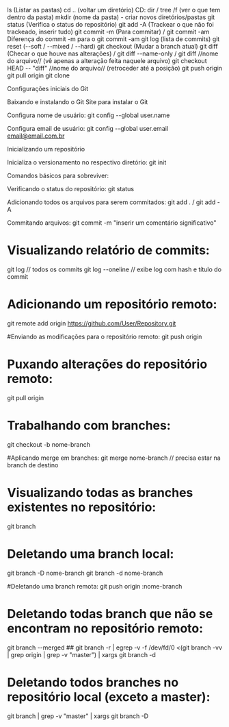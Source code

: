 ls (Listar as pastas)
cd .. (voltar um diretório)
CD:
dir / tree /f (ver o que tem dentro da pasta)
mkdir (nome da pasta) - criar novos diretórios/pastas
git status (Verifica o status do repositório)
git add -A (Trackear o que não foi trackeado, inserir tudo)
git commit -m (Para commitar) / git commit -am
Diferença do commit -m para o git commit -am
git log (lista de commits)
git reset (--soft / --mixed / --hard)
git checkout (Mudar a branch atual)
git diff (Checar o que houve nas alterações) / git diff --name-only / git diff //nome do arquivo// (vê apenas a alteração feita naquele arquivo)
git checkout HEAD -- "diff" //nome do arquivo// (retroceder até a posição)
git push origin
git pull origin
git clone

Configurações iniciais do Git

Baixando e instalando o Git
Site para instalar o Git

Configura nome de usuário:
git config --global user.name

Configura email de usuário:
git config --global user.email email@email.com.br

Inicializando um repositório

Inicializa o versionamento no respectivo diretório:
git init

Comandos básicos para sobreviver:

Verificando o status do repositório:
git status

Adicionando todos os arquivos para serem commitados:
git add . / git add -A

Commitando arquivos:
git commit -m "inserir um comentário significativo"

# Visualizando relatório de commits:
git log // todos os commits
git log --oneline // exibe log com hash e título do commit

# Adicionando um repositório remoto:
git remote add origin https://github.com/User/Repository.git

#Enviando as modificações para o repositório remoto:
git push origin

# Puxando alterações do repositório remoto:
git pull origin

# Trabalhando com branches:
git checkout -b nome-branch

#Aplicando merge em branches:
git merge nome-branch // precisa estar na branch de destino

# Visualizando todas as branches existentes no repositório:
git branch

# Deletando uma branch local:
git branch -D nome-branch
git branch -d nome-branch

#Deletando uma branch remota:
git push origin :nome-branch

# Deletando todas branch que não se encontram no repositório remoto:
git branch --merged ##
git branch -r | egrep -v -f /dev/fd/0 <(git branch -vv | grep origin | grep -v "master") | xargs git branch -d

# Deletando todos branches no repositório local (exceto a master):
git branch | grep -v "master" | xargs git branch -D

